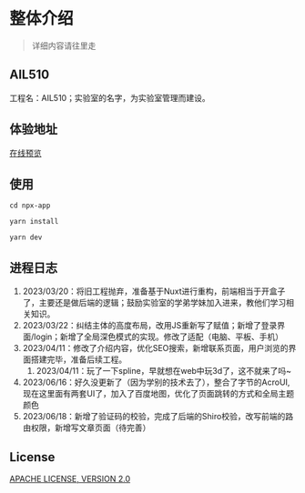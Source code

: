 # 整体介绍
> 详细内容请往里走

## AIL510
工程名：AIL510；实验室的名字，为实验室管理而建设。

## 体验地址
[在线预览](http://chengyunlai.top:3000/)

## 使用
```
cd npx-app
```

```
yarn install
```

```
yarn dev
``` 

## 进程日志
1. 2023/03/20：将旧工程抛弃，准备基于Nuxt进行重构，前端相当于开盒子了，主要还是做后端的逻辑；鼓励实验室的学弟学妹加入进来，教他们学习相关知识。
1. 2023/03/22：纠结主体的高度布局，改用JS重新写了赋值；新增了登录界面/login；新增了全局深色模式的实现。修改了适配（电脑、平板、手机）
1. 2023/04/11：修改了介绍内容，优化SEO搜索，新增联系页面，用户浏览的界面搭建完毕，准备后续工程。
    1. 2023/04/11：玩了一下spline，早就想在web中玩3d了，这不就来了吗~
1. 2023/06/16：好久没更新了（因为学别的技术去了），整合了字节的AcroUI,现在这里面有两套UI了，加入了百度地图，优化了页面跳转的方式和全局主题颜色
1. 2023/06/18：新增了验证码的校验，完成了后端的Shiro校验，改写前端的路由权限，新增写文章页面（待完善）
## License
[APACHE LICENSE, VERSION 2.0](./LICENSE)
